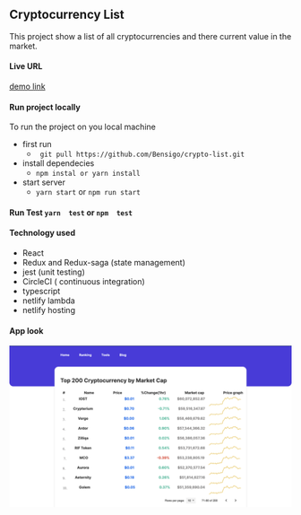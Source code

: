 ## Cryptocurrency List
This project show a list of all cryptocurrencies and there current value in the market.
#### Live URL
[demo link](https://brave-heyrovsky-2c7443.netlify.com/)

#### Run project locally 
To run the project on you local machine 
 - first  run 
    - `` git pull https://github.com/Bensigo/crypto-list.git`` 
 - install dependecies
    - ``npm instal or yarn install``
 - start server
   - ``yarn start`` or ``npm run start``

#### Run Test ``yarn  test`` or ``npm  test``

#### Technology used
  - React
  - Redux and Redux-saga (state management)
  - jest (unit testing)
  - CircleCI ( continuous integration)
  - typescript
  - netlify lambda
  - netlify hosting

#### App look
![Image app look](./crypto.png)
